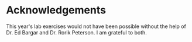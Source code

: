 # Acknowledgements

This year's lab exercises would not have been possible without the help of Dr.
Ed Bargar and Dr. Rorik Peterson. I am grateful to both.
